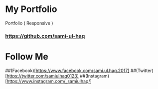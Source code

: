 # My Portfolio
Portfolio ( Responsive )
### https://github.com/sami-ul-haq

# Follow Me 
##(Facebook)[https://www.facebook.com/sami.ul.haq.2017]
##(Twitter)[https://twitter.com/samiulhaq0123]
##(Instagram)[https://www.instagram.com/_samiulhaq/]
